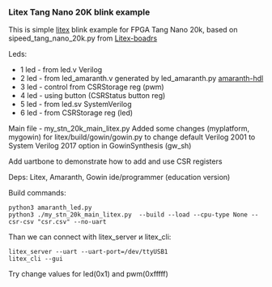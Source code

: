 ### Litex Tang Nano 20K blink example

This is simple [litex](https://github.com/enjoy-digital/litex) blink example for FPGA Tang Nano 20k, based on sipeed_tang_nano_20k.py from
[Litex-boadrs](https://github.com/litex-hub/litex-boards/tree/master)

Leds:
- 1 led - from led.v Verilog
- 2 led - from led_amaranth.v generated by led_amaranth.py [amaranth-hdl](https://github.com/amaranth-lang/amaranth)
- 3 led - control from CSRStorage reg (pwm)
- 4 led - using button (CSRStatus button reg)
- 5 led - from led.sv SystemVerilog
- 6 led - from CSRStorage reg (led)

Main file - my_stn_20k_main_litex.py
Added some changes (myplatform, mygowin) for litex/build/gowin/gowin.py to change default Verilog 2001 to System Verilog 2017 option in GowinSynthesis (gw_sh)

Add uartbone to demonstrate how to add and use CSR registers

Deps: Litex, Amaranth, Gowin ide/programmer (education version)

Build commands: 
```
python3 amaranth_led.py
python3 ./my_stn_20k_main_litex.py  --build --load --cpu-type None --csr-csv "csr.csv" --no-uart
```
 
Than we can connect with litex_server и litex_cli:
```
litex_server --uart --uart-port=/dev/ttyUSB1
litex_cli --gui
```
Try change values for led(0x1) and pwm(0xfffff)

